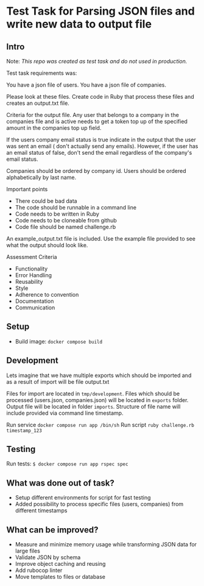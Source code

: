 # Test Task for Parsing JSON files and write new data to output file

## Intro

Note: *This repo was created as test task and do not used in production.*

Test task requirements was:

You have a json file of users.
You have a json file of companies.

Please look at these files.
Create code in Ruby that process these files and creates an
output.txt file.

Criteria for the output file.
Any user that belongs to a company in the companies file and is active
needs to get a token top up of the specified amount in the companies top up
field.

If the users company email status is true indicate in the output that the
user was sent an email ( don't actually send any emails).
However, if the user has an email status of false, don't send the email
regardless of the company's email status.

Companies should be ordered by company id.
Users should be ordered alphabetically by last name.

Important points
- There could be bad data
- The code should be runnable in a command line
- Code needs to be written in Ruby
- Code needs to be cloneable from github
- Code file should be named challenge.rb

An example_output.txt file is included.
Use the example file provided to see what the output should look like.

Assessment Criteria
- Functionality
- Error Handling
- Reusability
- Style
- Adherence to convention
- Documentation
- Communication

## Setup

* Build image: `docker compose build`

## Development

Lets imagine that we have multiple exports which should be imported and as a result of import will be file output.txt

Files for import are located in `tmp/development`. Files which should be processed (users.json, companies.json) will be located in `exports` folder. Output file will be located in folder `imports`. Structure of file name will include provided via command line timestamp.

Run service `docker compose run app /bin/sh`
Run script `ruby challenge.rb timestamp_123`

## Testing

Run tests: `$ docker compose run app rspec spec`

## What was done out of task?

* Setup different environments for script for fast testing
* Added possibility to process specific files (users, companies) from different timestamps

## What can be improved?

* Measure and minimize memory usage while transforming JSON data for large files
* Validate JSON by schema
* Improve object caching and reusing
* Add rubocop linter
* Move templates to files or database
